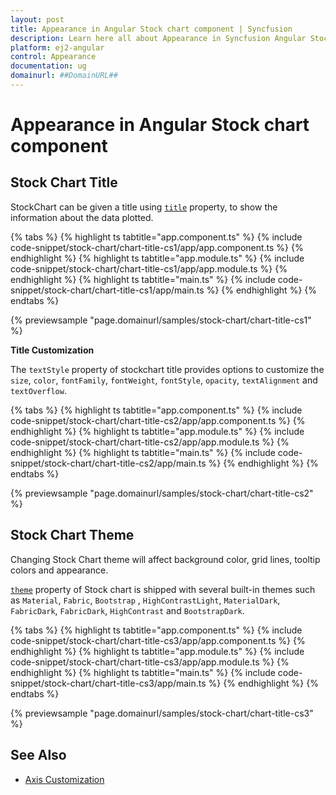 ```yaml
---
layout: post
title: Appearance in Angular Stock chart component | Syncfusion
description: Learn here all about Appearance in Syncfusion Angular Stock chart component of Syncfusion Essential JS 2 and more.
platform: ej2-angular
control: Appearance 
documentation: ug
domainurl: ##DomainURL##
---
```


# Appearance in Angular Stock chart component

## Stock Chart Title

StockChart can be given a title using [`title`](https://ej2.syncfusion.com/angular/documentation/api/stock-chart/#title-string) property, to show the information about the data plotted.

{% tabs %}
{% highlight ts tabtitle="app.component.ts" %}
{% include code-snippet/stock-chart/chart-title-cs1/app/app.component.ts %}
{% endhighlight %}
{% highlight ts tabtitle="app.module.ts" %}
{% include code-snippet/stock-chart/chart-title-cs1/app/app.module.ts %}
{% endhighlight %}
{% highlight ts tabtitle="main.ts" %}
{% include code-snippet/stock-chart/chart-title-cs1/app/main.ts %}
{% endhighlight %}
{% endtabs %}
  
{% previewsample "page.domainurl/samples/stock-chart/chart-title-cs1" %}

<!-- markdownlint-disable MD036 -->

**Title Customization**

The `textStyle` property of stockchart title provides options to customize the `size`, `color`, `fontFamily`, `fontWeight`, `fontStyle`, `opacity`, `textAlignment` and `textOverflow`.

{% tabs %}
{% highlight ts tabtitle="app.component.ts" %}
{% include code-snippet/stock-chart/chart-title-cs2/app/app.component.ts %}
{% endhighlight %}
{% highlight ts tabtitle="app.module.ts" %}
{% include code-snippet/stock-chart/chart-title-cs2/app/app.module.ts %}
{% endhighlight %}
{% highlight ts tabtitle="main.ts" %}
{% include code-snippet/stock-chart/chart-title-cs2/app/main.ts %}
{% endhighlight %}
{% endtabs %}
  
{% previewsample "page.domainurl/samples/stock-chart/chart-title-cs2" %}

## Stock Chart Theme

Changing Stock Chart theme will affect background color, grid lines, tooltip colors and appearance.

[`theme`](https://ej2.syncfusion.com/angular/documentation/api/stock-chart/stockChartModel/#theme) property of Stock chart is shipped with several built-in themes such as `Material`, `Fabric`, `Bootstrap` , `HighContrastLight`, `MaterialDark`, `FabricDark`, `FabricDark`, `HighContrast` and `BootstrapDark`.

{% tabs %}
{% highlight ts tabtitle="app.component.ts" %}
{% include code-snippet/stock-chart/chart-title-cs3/app/app.component.ts %}
{% endhighlight %}
{% highlight ts tabtitle="app.module.ts" %}
{% include code-snippet/stock-chart/chart-title-cs3/app/app.module.ts %}
{% endhighlight %}
{% highlight ts tabtitle="main.ts" %}
{% include code-snippet/stock-chart/chart-title-cs3/app/main.ts %}
{% endhighlight %}
{% endtabs %}
  
{% previewsample "page.domainurl/samples/stock-chart/chart-title-cs3" %}

## See Also

* [Axis Customization](./axis-customization/)
